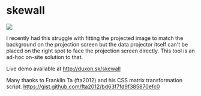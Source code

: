 # skewall

![](https://i.imgsafe.org/74d4579cc9.jpeg)

I recently had this struggle with fitting the projected image to match the background on the projection screen but the data projector itself can't be placed on the right spot to face the projection screen directly. This tool is an ad-hoc on-site solution to that. 

Live demo available at http://duxon.sk/skewall

Many thanks to Franklin Ta (fta2012) and his CSS matrix transformation script.
https://gist.github.com/fta2012/bd63f7fd9f385870efc0
